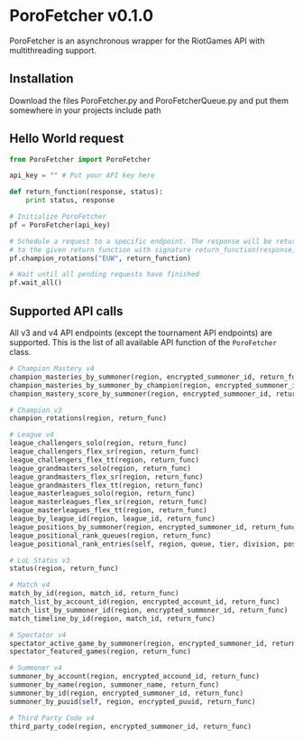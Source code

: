 PoroFetcher v0.1.0
==================

PoroFetcher is an asynchronous wrapper for the RiotGames API with multithreading support.

Installation
------------

Download the files PoroFetcher.py and PoroFetcherQueue.py and put them somewhere in your
projects include path

Hello World request
-------------------

```python
from PoroFetcher import PoroFetcher

api_key = "" # Put your API key here

def return_function(response, status):
    print status, response

# Initialize PoroFetcher
pf = PoroFetcher(api_key)

# Schedule a request to a specific endpoint. The response will be returned asynchronously
# to the given return function with signature return_function(response, status)
pf.champion_rotations("EUW", return_function)

# Wait until all pending requests have finished
pf.wait_all()
```

Supported API calls
-------------------

All v3 and v4 API endpoints (except the tournament API endpoints) are supported. This is the list
of all available API function of the ```PoroFetcher``` class.

```python
# Champion Mastery v4
champion_masteries_by_summoner(region, encrypted_summoner_id, return_func)
champion_masteries_by_summoner_by_champion(region, encrypted_summoner_id, champion_id, return_func)
champion_mastery_score_by_summoner(region, encrypted_summoner_id, return_func)

# Champion v3
champion_rotations(region, return_func)

# League v4
league_challengers_solo(region, return_func)
league_challengers_flex_sr(region, return_func)
league_challengers_flex_tt(region, return_func)
league_grandmasters_solo(region, return_func)
league_grandmasters_flex_sr(region, return_func)
league_grandmasters_flex_tt(region, return_func)
league_masterleagues_solo(region, return_func)
league_masterleagues_flex_sr(region, return_func)
league_masterleagues_flex_tt(region, return_func)
league_by_league_id(region, league_id, return_func)
league_positions_by_summoner(region, encrypted_summoner_id, return_func)
league_positional_rank_queues(region, return_func)
league_positional_rank_entries(self, region, queue, tier, division, position, page, return_func)

# LoL Status v3
status(region, return_func)

# Match v4
match_by_id(region, match_id, return_func)
match_list_by_account_id(region, encrypted_account_id, return_func)
match_list_by_summoner_id(region, encrypted_summoner_id, return_func)
match_timeline_by_id(region, match_id, return_func)

# Spectator v4
spectator_active_game_by_summoner(region, encrypted_summoner_id, return_func)
spectator_featured_games(region, return_func)

# Summoner v4
summoner_by_account(region, encrypted_accound_id, return_func)
summoner_by_name(region, summoner_name, return_func)
summoner_by_id(region, encrypted_summoner_id, return_func)
summoner_by_puuid(self, region, encrypted_puuid, return_func)

# Third Party Code v4
third_party_code(region, encrypted_summoner_id, return_func)
```